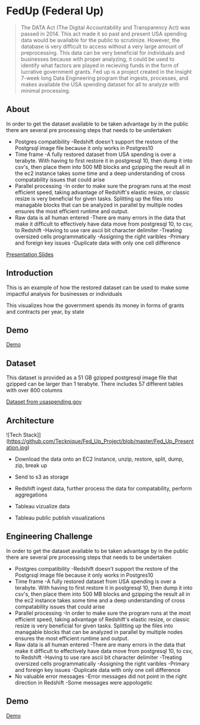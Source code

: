 # FedUp (Federal Up)

>The DATA Act (The Digital Accountability and Transparency Act) was passed in 2014. This act made it so past and present USA spending data would be available for the public to scrutinize. However, the database is very difficult to access without a very large amount of preprocessing. This data can be very beneficial for individuals and businesses because with proper analyzing, it could be used to identify what factors are played in recieving funds in the form of lucrative government grants. Fed up is a project created in the Insight 7-week long Data Engineering program that ingests, processes, and makes available the USA spending dataset for all to analyze with minimal processing.

## About

In order to get the dataset available to be taken advantage by in the public there are several pre processing steps that needs to be undertaken

* Postgres compatibility
    -Redshift doesn't support the restore of the Postgrsql image file because it only works in Postgres10
* Time frame
    -A fully restored dataset from USA spending is over a terabyte. With having to first restore it in postgresql 10, then dump it into csv's, then place them into 500 MB blocks and gzipping the result all in the ec2 instance takes some time and a deep understanding of cross compatability issues that could arise
* Parallel processing
    -In order to make sure the program runs at the most efficient speed, taking advantage of Redshift's elastic resize, or classic resize is very beneficial for given tasks. Splitting up the files into managable blocks that can be analyzed in parallel by multiple nodes ensures the most efficient runtime and output.
* Raw data is all human entered
    -There are many errors in the data that make it difficult to effectively have data move from postgresql 10, to csv, to Redshift
    -Having to use rare ascii bit character delimiter
    -Treating oversized cells programmatically
    -Assigning the right varibles
    -Primary and foreign key issues
    -Duplicate data with only one cell difference

[Presentation Slides](https://docs.google.com/presentation/d/1TyNB1u1OltjJN3w82YUiCP0-cOhZjgIrJ3dTmMIhP88/edit?usp=sharing)


## Introduction

This is an example of how the restored dataset can be used to make some impactful analysis for businesses or individuals

This visualizes how the government spends its money in forms of grants and contracts per year, by state

## Demo

[Demo](https://public.tableau.com/profile/james3162#!/vizhome/FedUpDataVisualization/Story1?publish=yes) 

## Dataset

This dataset is provided as a 51 GB gzipped postgresql image file that gzipped can be larger than 1 terabyte. There includes 57 different tables with over 800 columns

[Dataset from usaspending.gov](https://www.sec.gov/dera/data/edgar-log-file-data-set.html)


## Architecture

![Tech Stack]](https://github.com/Tecknique/Fed_Up_Project/blob/master/Fed_Up_Presentation.jpg)

* Download the data onto an EC2 Instance, unzip, restore, split, dump, zip, break up

* Send to s3 as storage

* Redshift ingest data, further process the data for compatability, perform aggregations

* Tableau vizualize data

* Tableau public publish visualizations

## Engineering Challenge

In order to get the dataset available to be taken advantage by in the public there are several pre processing steps that needs to be undertaken

* Postgres compatibility
    -Redshift doesn't support the restore of the Postgrsql image file because it only works in Postgres10
* Time frame
    -A fully restored dataset from USA spending is over a terabyte. With having to first restore it in postgresql 10, then dump it into csv's, then place them into 500 MB blocks and gzipping the result all in the ec2 instance takes some time and a deep understanding of cross compatability issues that could arise
* Parallel processing
    -In order to make sure the program runs at the most efficient speed, taking advantage of Redshift's elastic resize, or classic resize is very beneficial for given tasks. Splitting up the files into managable blocks that can be analyzed in parallel by multiple nodes ensures the most efficient runtime and output.
* Raw data is all human entered
    -There are many errors in the data that make it difficult to effectively have data move from postgresql 10, to csv, to Redshift
    -Having to use rare ascii bit character delimiter
    -Treating oversized cells programmatically
    -Assigning the right varibles
    -Primary and foreign key issues
    -Duplicate data with only one cell difference
* No valuable error messages
    -Error messages did not point in the right direction in Redshift
    -Some messages were appologetic

## Demo

[Demo](http://bit.ly/loginsightsdemo)
